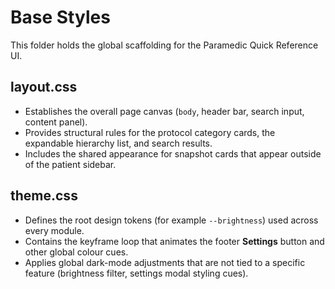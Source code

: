 # Base Styles

This folder holds the global scaffolding for the Paramedic Quick Reference UI.

## layout.css
- Establishes the overall page canvas (`body`, header bar, search input, content panel).
- Provides structural rules for the protocol category cards, the expandable hierarchy list, and search results.
- Includes the shared appearance for snapshot cards that appear outside of the patient sidebar.

## theme.css
- Defines the root design tokens (for example `--brightness`) used across every module.
- Contains the keyframe loop that animates the footer **Settings** button and other global colour cues.
- Applies global dark-mode adjustments that are not tied to a specific feature (brightness filter, settings modal styling cues).
